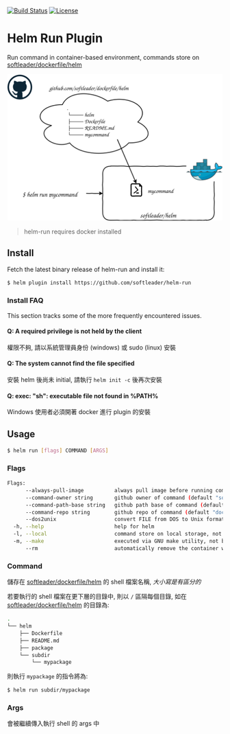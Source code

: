 [![Build Status](https://travis-ci.org/softleader/helm-run.svg?branch=master)](https://travis-ci.org/softleader/helm-run)
[![License](https://img.shields.io/badge/License-Apache%202.0-blue.svg)](https://github.com/softleader/helm-runs/blob/master/LICENSE)

# Helm Run Plugin

Run command in container-based environment, commands store on [softleader/dockerfile/helm](https://github.com/softleader/dockerfile/tree/master/helm
)

![](./artitecture.svg)

> helm-run requires docker installed

## Install

Fetch the latest binary release of helm-run and install it:
 
```sh
$ helm plugin install https://github.com/softleader/helm-run
```

### Install FAQ

This section tracks some of the more frequently encountered issues.

#### Q: A required privilege is not held by the client

權限不夠, 請以系統管理員身份 (windows) 或 sudo (linux) 安裝

#### Q: The system cannot find the file specified

安裝 helm 後尚未 initial, 請執行 `helm init -c` 後再次安裝

#### Q: exec: "sh": executable file not found in %PATH%

Windows 使用者必須開著 docker 進行 plugin 的安裝

## Usage

```sh
$ helm run [flags] COMMAND [ARGS]
```

### Flags

```sh
Flags:
      --always-pull-image          always pull image before running command
      --command-owner string       github owner of command (default "softleader")
      --command-path-base string   github path base of command (default "helm")
      --command-repo string        github repo of command (default "dockerfile")
      --dos2unix                   convert FILE from DOS to Unix format (default true)
  -h, --help                       help for helm
  -l, --local                      command store on local storage, not on github
  -m, --make                       executed via GNU make utility, not bash
      --rm                         automatically remove the container when it exits (default true)
```

### Command

儲存在 [softleader/dockerfile/helm](https://github.com/softleader/dockerfile/tree/master/helm
) 的 shell 檔案名稱, *大小寫是有區分的*

若要執行的 shell 檔案在更下層的目錄中, 則以 `/` 區隔每個目錄, 如在 [softleader/dockerfile/helm](https://github.com/softleader/dockerfile/tree/master/helm
) 的目錄為: 

```sh
.
└── helm
    ├── Dockerfile
    ├── README.md
    ├── package
    └── subdir
        └── mypackage
```

則執行 `mypackage` 的指令將為: 

```sh
$ helm run subdir/mypackage
```

### Args

會被繼續傳入執行 shell 的 args 中
